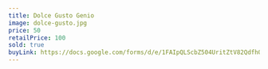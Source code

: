 ```yaml
---
title: Dolce Gusto Genio
image: dolce-gusto.jpg
price: 50
retailPrice: 100
sold: true
buyLink: https://docs.google.com/forms/d/e/1FAIpQLScbZ504UritZtV82QdfhQuVMZgGHU2o9nqQIv8dhNlFesLBEw/viewform?entry.1902462749=Dolce+Gusto
---
```


